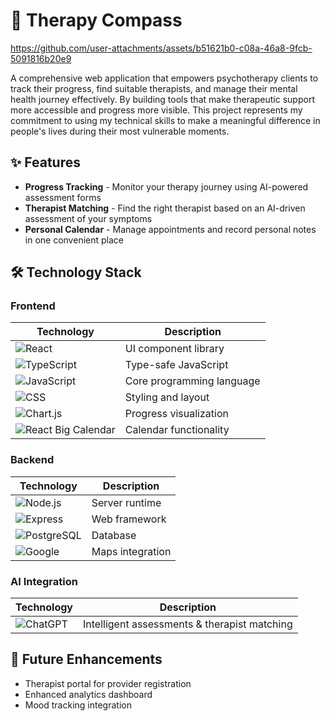 # 🧠 Therapy Compass

https://github.com/user-attachments/assets/b51621b0-c08a-46a8-9fcb-5091816b20e9

A comprehensive web application that empowers psychotherapy clients to track their progress, find suitable therapists, and manage their mental health journey effectively. By building tools that make therapeutic support more accessible and progress more visible. This project represents my commitment to using my technical skills to make a meaningful difference in people's lives during their most vulnerable moments.

## ✨ Features

- **Progress Tracking** - Monitor your therapy journey using AI-powered assessment forms
- **Therapist Matching** - Find the right therapist based on an AI-driven assessment of your symptoms
- **Personal Calendar** - Manage appointments and record personal notes in one convenient place

## 🛠️ Technology Stack

### Frontend
| Technology   | Description |
|--------------|-------------|
| ![React](https://img.shields.io/badge/React-20232A?style=for-the-badge&logo=react&logoColor=61DAFB) | UI component library |
| ![TypeScript](https://img.shields.io/badge/TypeScript-3178C6?style=for-the-badge&logo=typescript&logoColor=white) | Type-safe JavaScript |
| ![JavaScript](https://img.shields.io/badge/JavaScript-F7DF1E?style=for-the-badge&logo=javascript&logoColor=black) | Core programming language |
| ![CSS](https://img.shields.io/badge/CSS-1572B6?style=for-the-badge&logo=css3&logoColor=white) | Styling and layout |
| ![Chart.js](https://img.shields.io/badge/Chart.js-FF6384?style=for-the-badge&logo=chart.js&logoColor=white) | Progress visualization |
| ![React Big Calendar](https://img.shields.io/badge/React_Big_Calendar-0088CC?style=for-the-badge&logo=react&logoColor=white) | Calendar functionality |

### Backend
| Technology   | Description |
|--------------|-------------|
| ![Node.js](https://img.shields.io/badge/Node.js-43853D?style=for-the-badge&logo=node.js&logoColor=white) | Server runtime |
| ![Express](https://img.shields.io/badge/Express-000000?style=for-the-badge&logo=express&logoColor=white) | Web framework |
| ![PostgreSQL](https://img.shields.io/badge/PostgreSQL-316192?style=for-the-badge&logo=postgresql&logoColor=white) | Database |
| ![Google](https://img.shields.io/badge/Google-4285F4?style=for-the-badge&logo=google&logoColor=white) | Maps integration |

### AI Integration
| Technology   | Description |
|--------------|-------------|
| ![ChatGPT](https://img.shields.io/badge/ChatGPT_4.0-74aa9c?style=for-the-badge&logo=openai&logoColor=white) | Intelligent assessments & therapist matching |


## 🔮 Future Enhancements

- Therapist portal for provider registration
- Enhanced analytics dashboard
- Mood tracking integration


